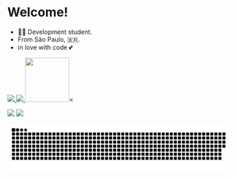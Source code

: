 # Welcome!
- 👩‍💻  Development student.
- From São Paulo, 🇧🇷.
- in love with code  💕

<div>
  <a href="https://github.com/GabrielaAssis96">
  <img height="180em" src="https://github-readme-stats.vercel.app/api?username=gabrielaassis96&show_icons=true&theme=jolly&include_all_commits=true&count_private=true"/>
  <img height="180em" src="https://github-readme-stats.vercel.app/api/top-langs/?username=gabrielaassis96&layout=compact&langs_count=7&theme=jolly"/>
  <img align="right" alt="" src="<a href=""><img src="https://i.picasion.com/pic91/9f260d24847753eda8adfccaaceaf484.gif" width="100" height="100" border="0" alt="" /></a><
</div>
  
  
  <div> 
  
  <a href = "mailto:gabrielaassis96@gmail.com"><img src="https://img.shields.io/badge/-Gmail-%23333?style=for-the-badge&logo=gmail&logoColor=white" target="_blank"></a>
  <a href="https://www.linkedin.com/in/gabrielaassis96/" target="_blank"><img src="https://img.shields.io/badge/-LinkedIn-%230077B5?style=for-the-badge&logo=linkedin&logoColor=white" target="_blank"></a> 
 
  ![Snake animation](https://github.com/gabrielaassis96/gabrielaassis96/blob/output/github-contribution-grid-snake.svg)
 
</div>
